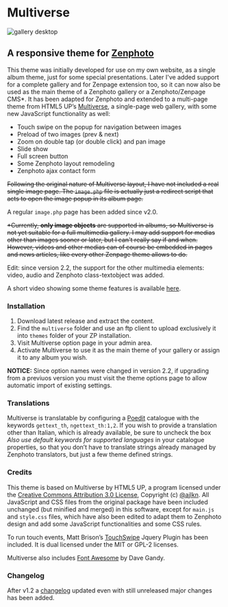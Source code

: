 # Multiverse
![gallery desktop](screenshots/gallery-desktop.png)
## A responsive theme for [Zenphoto](https://www.zenphoto.org/)

This theme was initially developed for use on my own website, as a single album theme, just for some special presentations. Later I've added support for a complete gallery and for Zenpage extension too, so it can now also be used as the main theme of a Zenphoto gallery or a Zenphoto/Zenpage CMS*. It has been adapted for Zenphoto and extended to a multi-page theme from HTML5 UP’s [Multiverse](https://html5up.net/multiverse), a single-page web gallery, with some new JavaScript functionality as well:

* Touch swipe on the popup for navigation between images
* Preload of two images (prev & next)
* Zoom on double tap (or double click) and pan image
* Slide show
* Full screen button
* Some Zenphoto layout remodeling
* Zenphoto ajax contact form

~~Following the original nature of Multiverse layout, I have not included a real single image page. The `image.php` file is actually just a redirect script that acts to open the image popup in its album page.~~

A regular `image.php` page has been added since v2.0.

~~\*Currently, **only image objects** are supported in albums, so Multiverse is not yet suitable for a full multimedia gallery. I may add support for medias other than images sooner or later, but I can't really say if and when. However, videos and other medias can of course be embedded in pages and news articles, like every other Zenpage theme allows to do.~~

Edit: since version 2.2, the support for the other multimedia elements: video, audio and Zenphoto class-textobject was added.

A short video showing some theme features is available [here](https://www.antonioranesi.it/pages/multiverse-zenphoto-theme#demo-video). 

### Installation

1. Download latest release and extract the content.
2. Find the `multiverse` folder and use an ftp client to upload exclusively it into `themes` folder of your ZP installation.
3. Visit Multiverse option page in your admin area.
4. Activate Multiverse to use it as the main theme of your gallery or assign it to any album you wish.

__NOTICE:__ Since option names were changed in version 2.2, if upgrading from a previuos version you must visit the theme options page to allow automatic import of existing settings.

### Translations

Multiverse is translatable by configuring a [Poedit](https://poedit.net/) catalogue with the keywords `gettext_th`, `ngettext_th:1,2`. If you wish to provide a translation other than Italian, which is already available, be sure to uncheck the box _Also use default keywords for supported languages_ in your catalogue properties, so that you don’t have to translate strings already managed by Zenphoto translators, but just a few theme defined strings.

### Credits

This theme is based on Multiverse by HTML5 UP, a program licensed under the [Creative Commons Attribution 3.0 License](https://creativecommons.org/licenses/by/3.0/), Copyright (c) [@ajlkn](https://twitter.com/ajlkn). All JavaScript and CSS files from the original package have been included unchanged (but minified and merged) in this software, except for `main.js` and `style.css` files, which have also been edited to adapt them to Zenphoto design and add some JavaScript functionalities and some CSS rules.

To run touch events, Matt Brison’s [TouchSwipe](https://github.com/mattbryson/TouchSwipe-Jquery-Plugin) Jquery Plugin has been included. It is dual licensed under the MIT or GPL-2 licenses.

Multiverse also includes [Font Awesome](https://fontawesome.com/v4.7.0/) by Dave Gandy.

### Changelog
After v1.2 a [changelog](CHANGELOG.md) updated even with still unreleased major changes has been added.
